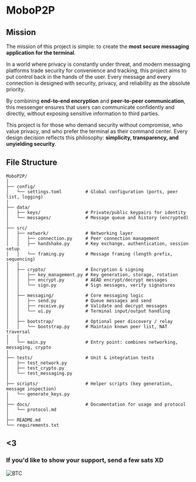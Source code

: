 # MoboP2P

## Mission

The mission of this project is simple: to create the **most secure messaging application for the terminal**.  

In a world where privacy is constantly under threat, and modern messaging platforms trade security for convenience and tracking, this project aims to put control back in the hands of the user. Every message and every connection is designed with security, privacy, and reliability as the absolute priority.  

By combining **end-to-end encryption** and **peer-to-peer communication**, this messenger ensures that users can communicate confidently and directly, without exposing sensitive information to third parties.  

This project is for those who demand security without compromise, who value privacy, and who prefer the terminal as their command center. Every design decision reflects this philosophy: **simplicity, transparency, and unyielding security**.

## File Structure

```
MoboP2P/
│
├── config/
│   └── settings.toml         # Global configuration (ports, peer list, logging)
│
├── data/
│   ├── keys/                 # Private/public keypairs for identity
│   └── messages/             # Message queue and history (encrypted)
│
├── src/
│   ├── network/              # Networking layer
│   │   ├── connection.py     # Peer connection management
│   │   ├── handshake.py      # Key exchange, authentication, session setup
│   │   └── framing.py        # Message framing (length prefix, sequencing)
│   │
│   ├── crypto/               # Encryption & signing
│   │   ├── key_management.py # Key generation, storage, rotation
│   │   ├── encrypt.py        # AEAD encrypt/decrypt messages
│   │   └── sign.py           # Sign messages, verify signatures
│   │
│   ├── messaging/            # Core messaging logic
│   │   ├── send.py           # Queue messages and send
│   │   ├── receive.py        # Validate and decrypt messages
│   │   └── ui.py             # Terminal input/output handling
│   │
│   ├── bootstrap/            # Optional peer discovery / relay
│   │   └── bootstrap.py      # Maintain known peer list, NAT traversal
│   │
│   └── main.py               # Entry point: combines networking, messaging, crypto
│
├── tests/                    # Unit & integration tests
│   ├── test_network.py
│   ├── test_crypto.py
│   └── test_messaging.py
│
├── scripts/                  # Helper scripts (key generation, message inspection)
│   └── generate_keys.py
│
├── docs/                     # Documentation for usage and protocol
│   └── protocol.md
│
├── README.md
└── requirements.txt
```





## <3
### If you'd like to show your support, send a few sats XD
![BTC](https://github.com/user-attachments/assets/cdb814cb-acef-4af1-8699-09bcedba4b11)
